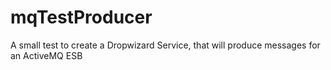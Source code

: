 # mqTestProducer
A small test to create a Dropwizard Service, that will produce messages for an ActiveMQ ESB
